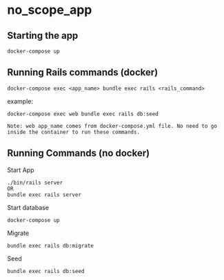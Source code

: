 # no_scope_app

## Starting the app

`docker-compose up`


## Running Rails commands  (docker)

`docker-compose exec <app_name> bundle exec rails <rails_command>`

example:

`docker-compose exec web bundle exec rails db:seed`

```
Note: web app_name comes from docker-compose.yml file. No need to go inside the container to run these commands.
```

## Running Commands (no docker)

Start App
```
./bin/rails server 
OR
bundle exec rails server
```

Start database
```
docker-compose up
```

Migrate
```
bundle exec rails db:migrate
```

Seed
```
bundle exec rails db:seed
```
